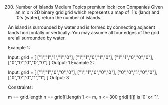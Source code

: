 200. Number of Islands
     Medium
     Topics
     premium lock icon
     Companies
     Given an m x n 2D binary grid grid which represents a map of '1's (land) and '0's (water), return the number of islands.

An island is surrounded by water and is formed by connecting adjacent lands horizontally or vertically. You may assume all four edges of the grid are all surrounded by water.

Example 1:

Input: grid = [
["1","1","1","1","0"],
["1","1","0","1","0"],
["1","1","0","0","0"],
["0","0","0","0","0"]
]
Output: 1
Example 2:

Input: grid = [
["1","1","0","0","0"],
["1","1","0","0","0"],
["0","0","1","0","0"],
["0","0","0","1","1"]
]
Output: 3

Constraints:

m == grid.length
n == grid[i].length
1 <= m, n <= 300
grid[i][j] is '0' or '1'.
